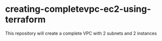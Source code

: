 # creating-completevpc-ec2-using-terraform
This repository will create a complete VPC with 2 subnets and 2 instances
